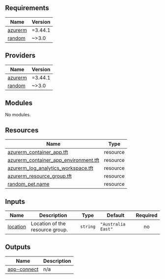 ## Requirements

| Name | Version |
|------|---------|
| <a name="requirement_azurerm"></a> [azurerm](#requirement\_azurerm) | =3.44.1 |
| <a name="requirement_random"></a> [random](#requirement\_random) | ~>3.0 |

## Providers

| Name | Version |
|------|---------|
| <a name="provider_azurerm"></a> [azurerm](#provider\_azurerm) | =3.44.1 |
| <a name="provider_random"></a> [random](#provider\_random) | ~>3.0 |

## Modules

No modules.

## Resources

| Name | Type |
|------|------|
| [azurerm_container_app.tft](https://registry.terraform.io/providers/hashicorp/azurerm/3.44.1/docs/resources/container_app) | resource |
| [azurerm_container_app_environment.tft](https://registry.terraform.io/providers/hashicorp/azurerm/3.44.1/docs/resources/container_app_environment) | resource |
| [azurerm_log_analytics_workspace.tft](https://registry.terraform.io/providers/hashicorp/azurerm/3.44.1/docs/resources/log_analytics_workspace) | resource |
| [azurerm_resource_group.tft](https://registry.terraform.io/providers/hashicorp/azurerm/3.44.1/docs/resources/resource_group) | resource |
| [random_pet.name](https://registry.terraform.io/providers/hashicorp/random/latest/docs/resources/pet) | resource |

## Inputs

| Name | Description | Type | Default | Required |
|------|-------------|------|---------|:--------:|
| <a name="input_location"></a> [location](#input\_location) | Location of the resource group. | `string` | `"Australia East"` | no |

## Outputs

| Name | Description |
|------|-------------|
| <a name="output_app-connect"></a> [app-connect](#output\_app-connect) | n/a |